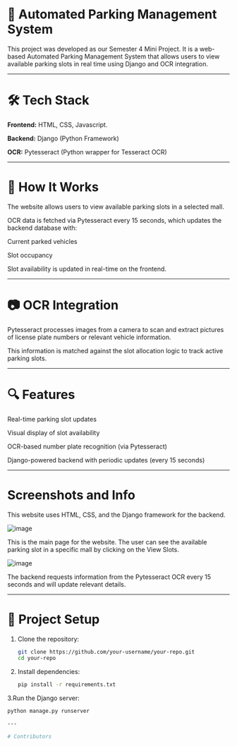 # 🚗 Automated Parking Management System
This project was developed as our Semester 4 Mini Project. It is a web-based Automated Parking Management System that allows users to view available parking slots in real time using Django and OCR integration.

---

# 🛠️ Tech Stack
**Frontend:** HTML, CSS, Javascript.

**Backend:** Django (Python Framework)

**OCR:** Pytesseract (Python wrapper for Tesseract OCR)

---
# 🧠 How It Works
The website allows users to view available parking slots in a selected mall.

OCR data is fetched via Pytesseract every 15 seconds, which updates the backend database with:

Current parked vehicles

Slot occupancy

Slot availability is updated in real-time on the frontend.

---

# 📷 OCR Integration
Pytesseract processes images from a camera to scan and extract pictures of license plate numbers or relevant vehicle information.

This information is matched against the slot allocation logic to track active parking slots.

---

# 🔍 Features
Real-time parking slot updates

Visual display of slot availability

OCR-based number plate recognition (via Pytesseract)

Django-powered backend with periodic updates (every 15 seconds)

---

# Screenshots and Info
This website uses HTML, CSS, and the Django framework for the backend.

![image](https://github.com/Shibhya1/MiniProjectsem4/assets/123581067/b4f816cb-2780-4bd7-b1f2-0c2206590b00)

This is the main page for the website. The user can see the available parking slot in a specific mall by clicking on the View Slots.



![image](https://github.com/Shibhya1/MiniProjectsem4/assets/123581067/d8a8d2ca-f651-48bb-94fa-59228f7fb6a5)

The backend requests information from the Pytesseract OCR every 15 seconds and will update relevant details.

---

# 📁 Project Setup
1. Clone the repository:
   ```bash
   git clone https://github.com/your-username/your-repo.git
   cd your-repo
2. Install dependencies:
   ```bash
   pip install -r requirements.txt
3.Run the Django server:
  ```bash
  python manage.py runserver

---

# Contributors

